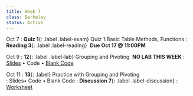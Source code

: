 ```yaml
---
title: Week 7 
class: Berkeley
status: Active
---
```


Oct 7
: **Quiz 1**{: .label .label-exam} Quiz 1:Basic Table Methods, Functions
: **Reading 3**{: .label .label-reading} &nbsp;**Due Oct 17 @ 11:00PM**


Oct 9
: **12**{: .label .label-lab} Grouping and Pivoting &nbsp;**NO LAB THIS WEEK**
: [Slides](https://docs.google.com/presentation/d/1GxmAmS0vXqTy9aUSq3sV2JmuVTWf1DQvhE0fWBXaRJ8/edit?usp=sharing) &#8226; Code &#8226; [Blank Code](https://datahub.berkeley.edu/hub/user-redirect/git-pull?repo=https%3A%2F%2Fgithub.com%2Fdata-6-berkeley%2Fmaterials-fa24&branch=main&urlpath=tree%2Fmaterials-fa24%2Flectures%2Flec12%2Flec12-blank.ipynb)


Oct 11
: **13**{: .label} Practice with Grouping and Pivoting  
  : Slides&#8226; Code &#8226; Blank Code
: **Discussion 7**{: .label .label-discussion}
  : [Worksheet](https://drive.google.com/file/d/1Vkpt1mpY3_Aol21YAQGyiV7jMKVh5E6Q/view?usp=sharing)
  <!-- &#8226;[Solutions](./assignments/disc01-sols.pdf) -->
